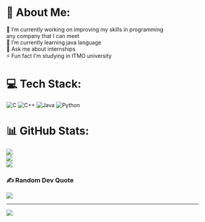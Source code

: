 # 💫 About Me:
🔭 I’m currently working on improving my skills in programming<br>any company that I can meet<br>🌱 I’m currently learning java language<br>💬 Ask me about internships<br>⚡ Fun fact I'm studying in ITMO university


# 💻 Tech Stack:
![C](https://img.shields.io/badge/c-%2300599C.svg?style=for-the-badge&logo=c&logoColor=white) ![C++](https://img.shields.io/badge/c++-%2300599C.svg?style=for-the-badge&logo=c%2B%2B&logoColor=white) ![Java](https://img.shields.io/badge/java-%23ED8B00.svg?style=for-the-badge&logo=openjdk&logoColor=white) ![Python](https://img.shields.io/badge/python-3670A0?style=for-the-badge&logo=python&logoColor=ffdd54)
# 📊 GitHub Stats:
![](https://github-readme-stats.vercel.app/api?username=ArteMyasnik&theme=ayu-mirage&hide_border=false&include_all_commits=false&count_private=false)<br/>
![](https://github-readme-streak-stats.herokuapp.com/?user=ArteMyasnik&theme=ayu-mirage&hide_border=false)<br/>
![](https://github-readme-stats.vercel.app/api/top-langs/?username=ArteMyasnik&theme=ayu-mirage&hide_border=false&include_all_commits=false&count_private=false&layout=compact)

### ✍️ Random Dev Quote
![](https://quotes-github-readme.vercel.app/api?type=horizontal&theme=gruvbox)

---
[![](https://visitcount.itsvg.in/api?id=ArteMyasnik&icon=0&color=7)](https://visitcount.itsvg.in)
